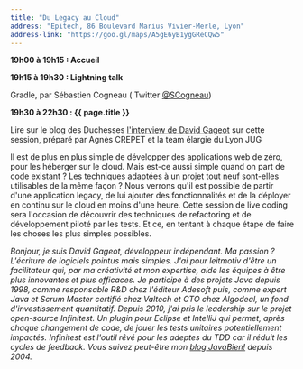 ```yaml
---
title: "Du Legacy au Cloud"
address: "Epitech, 86 Boulevard Marius Vivier-Merle, Lyon"
address-link: "https://goo.gl/maps/A5gE6yB1ygGReCQw5"
---
```


**19h00 à 19h15 : Accueil**

**19h15 à 19h30 : Lightning talk**

Gradle, par Sébastien Cogneau
( <i class="fab fa-twitter"></i><span class="d-sm-none"> Twitter</span> [@SCogneau](https://twitter.com/SCogneau))

**19h30 à 22h30 : {{ page.title }}**

Lire sur le blog des Duchesses
[l'interview de David Gageot](http://www.duchess-france.org/interview-de-david-gageot-lhomme-qui-valait-5-milliards-de-lignes-de-code/)
sur cette session, préparé par Agnès CREPET et la team élargie du Lyon JUG

Il est de plus en plus simple de développer des applications web de zéro, pour les héberger sur le cloud.
Mais est-ce aussi simple quand on part de code existant ?
Les techniques adaptées à un projet tout neuf sont-elles utilisables de la même façon ?
Nous verrons qu'il est possible de partir d'une application legacy, de lui ajouter des fonctionnalités et de la déployer en continu sur le cloud en moins d'une heure.
Cette session de live coding sera l'occasion de découvrir des techniques de refactoring et de développement piloté par les tests.
Et ce, en tentant à chaque étape de faire les choses les plus simples possibles.


*Bonjour, je suis David Gageot, développeur indépendant.
Ma passion ?
L'écriture de logiciels pointus mais simples.
J'ai pour leitmotiv d'être un facilitateur qui, par ma créativité et mon expertise, aide les équipes à être plus innovantes et plus efficaces.
Je participe à des projets Java depuis 1998, comme responsable R&D chez l'éditeur Adesoft puis, comme expert Java et Scrum Master certifié chez Valtech et CTO chez Algodeal, un fond d'investissement quantitatif.
Depuis 2010, j'ai pris le leadership sur le projet open-source Infinitest.
Un plugin pour Eclipse et IntelliJ qui permet, après chaque changement de code, de jouer les tests unitaires potentiellement impactés.
Infinitest est l'outil rêvé pour les adeptes du TDD car il réduit les cycles de feedback.
Vous suivez peut-être mon
[blog JavaBien!](http://blog.javabien.net/)
depuis 2004.*